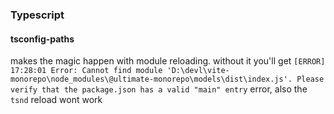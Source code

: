 ### Typescript

#### tsconfig-paths

makes the magic happen with module reloading.
without it you'll get `[ERROR] 17:28:01 Error: Cannot find module 'D:\devl\vite-monorepo\node_modules\@ultimate-monorepo\models\dist\index.js'. Please verify that the package.json has a valid "main" entry` error, also the `tsnd` reload wont work
